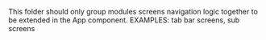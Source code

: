 This folder should only group modules screens navigation logic together to be extended in the App component.
EXAMPLES: tab bar screens, sub screens